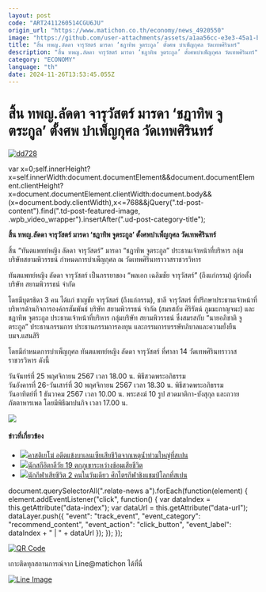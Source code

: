 ```yaml
---
layout: post
code: "ART2411260514CGU6JU"
origin_url: "https://www.matichon.co.th/economy/news_4920550"
image: "https://github.com/user-attachments/assets/a1aa56cc-e3e3-45a1-b28b-d9f468b242a8"
title: "สิ้น ทพญ.ลัดดา จารุวัสตร์ มารดา ‘ชฎาทิพ จูตระกูล’ ตั้งศพ บำเพ็ญกุศล วัดเทพศิรินทร์"
description: "สิ้น ทพญ.ลัดดา จารุวัสตร์ มารดา ‘ชฎาทิพ จูตระกูล’ ตั้งศพบำเพ็ญกุศล วัดเทพศิรินทร์"
category: "ECONOMY"
language: "th"
date: 2024-11-26T13:53:45.055Z
---
```


# สิ้น ทพญ.ลัดดา จารุวัสตร์ มารดา ‘ชฎาทิพ จูตระกูล’ ตั้งศพ บำเพ็ญกุศล วัดเทพศิรินทร์

[![](https://www.matichon.co.th/wp-content/uploads/2024/11/dd728.jpg "dd728")](https://www.matichon.co.th/wp-content/uploads/2024/11/dd728.jpg)

var x=0;self.innerHeight?x=self.innerWidth:document.documentElement&&document.documentElement.clientHeight?x=document.documentElement.clientWidth:document.body&&(x=document.body.clientWidth),x<=768&&jQuery(".td-post-content").find(".td-post-featured-image, .wpb\_video\_wrapper").insertAfter(".ud-post-category-title");

**สิ้น ทพญ.ลัดดา จารุวัสตร์ มารดา ‘ชฎาทิพ จูตระกูล’ ตั้งศพบำเพ็ญกุศล วัดเทพศิรินทร์**

สิ้น “ทันตแพทย์หญิง ลัดดา จารุวัสตร์” มารดา “ชฎาทิพ จูตระกูล” ประธานเจ้าหน้าที่บริหาร กลุ่มบริษัทสยามพิวรรธน์ กำหนดการบำเพ็ญกุศล ณ วัดเทพศิรินทราวาสราชวรวิหาร

ทันตแพทย์หญิง ลัดดา จารุวัสตร์ เป็นภรรยาของ “พลเอก เฉลิมชัย จารุวัสตร์” (ถึงแก่กรรม) ผู้ก่อตั้งบริษัท สยามพิวรรธน์ จำกัด

โดยมีบุตรธิดา 3 คน ได้แก่ ชาญชัย จารุวัสตร์ (ถึงแก่กรรม), ชาลี จารุวัสตร์ ที่ปรึกษาประธานเจ้าหน้าที่บริหารด้านกิจการองค์กรสัมพันธ์ บริษัท สยามพิวรรธน์ จำกัด (สมรสกับ ศิริรัตน์ ภูมมะกาญจนะ) และชฎาทิพ จูตระกูล ประธานเจ้าหน้าที่บริหาร กลุ่มบริษัท สยามพิวรรธน์ ซึ่งสมรสกับ “นายอภิชาติ จูตระกูล” ประธานกรรมการ ประธานกรรมการลงทุน และกรรมการบรรษัทภิบาลและความยั่งยืน บมจ.แสนสิริ

โดยมีกำหนดการบำเพ็ญกุศล ทันตแพทย์หญิง ลัดดา จารุวัสตร์ ที่ศาลา 14 วัดเทพศิรินทราวาสราชวรวิหาร ดังนี้

วันจันทร์ที่ 25 พฤศจิกายน 2567 เวลา 18.00 น. พิธีสวดพระอภิธรรม  
วันอังคารที่ 26-วันเสาร์ที่ 30 พฤศจิกายน 2567 เวลา 18.30 น. พิธีสวดพระอภิธรรม  
วันอาทิตย์ที่ 1 ธันวาคม 2567 เวลา 10.00 น. พระสงฆ์ 10 รูป สวดมาติกา-บังสุกุล และถวายภัตตาหารเพล โดยมีพิธีฌาปนกิจ เวลา 17.00 น.

![](https://www.matichon.co.th/wp-content/uploads/2024/11/กำหนดการ.jpg)

#### ข่าวที่เกี่ยวข้อง

*   [![](https://www.matichon.co.th/wp-content/uploads/2024/11/728.png)คาสติเยโฆ่ อดีตแข้งบาเลนเซียเสียชีวิตจากเหตุน้ำท่วมใหญ่ที่สเปน](https://www.matichon.co.th/sport/footballinter/news_4878382)
*   [![](https://www.matichon.co.th/wp-content/uploads/2024/10/728-322.jpg)นักสกีอิตาลีวัย 19 ตกภูเขาระหว่างซ้อมเสียชีวิต](https://www.matichon.co.th/sport/sport-inter/news_4873294)
*   [![](https://www.matichon.co.th/wp-content/uploads/2024/10/7285-4.jpg)นักกีฬาเสียชีวิต 2 คนในวันเดียว ศึกไตรกีฬาชิงแชมป์โลกที่สเปน](https://www.matichon.co.th/sport/sport-inter/news_4854465)

document.querySelectorAll(".relate-news a").forEach(function(element) { element.addEventListener("click", function() { var dataIndex = this.getAttribute("data-index"); var dataUrl = this.getAttribute("data-url"); dataLayer.push({ "event": "track\_event", "event\_category": "recommend\_content", "event\_action": "click\_button", "event\_label": dataIndex + " | " + dataUrl }); }); });

[![QR Code](https://www.matichon.co.th/wp-content/uploads/2023/07/wob1371z.jpg)](https://lin.ee/ht0nDxX)

เกาะติดทุกสถานการณ์จาก Line@matichon ได้ที่นี่

[![Line Image](https://www.matichon.co.th/wp-content/uploads/2023/07/th.png)](https://lin.ee/ht0nDxX)